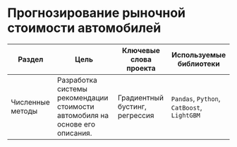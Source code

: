 # Прогнозирование рыночной стоимости автомобилей

Раздел | Цель | Ключевые слова проекта | Используемые библиотеки
------------- |---------------- | ---------------- | -----------------------
Численные методы | Разработка системы рекомендации стоимости автомобиля на основе его описания. | Градиентный бустинг, регрессия  | `Pandas`, `Python`, `CatBoost`, `LightGBM`
